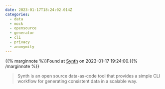 ```yaml
---
date: 2023-01-17T18:24:02.014Z
categories:
  - data
  - mock
  - opensource
  - generator
  - cli
  - privacy
  - anonymity
---
```

{{% marginnote %}}Found at [Synth](https://www.getsynth.com/) on 2023-01-17 19:24:00.{{% /marginnote %}}

> Synth is an open source data-as-code tool that provides a simple CLI workflow for generating consistent data in a scalable way.


